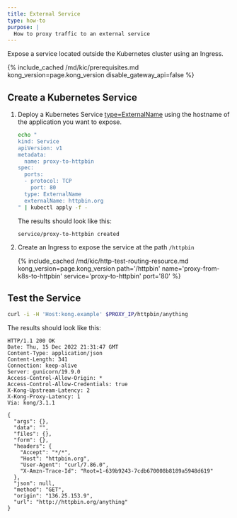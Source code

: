 ```yaml
---
title: External Service
type: how-to
purpose: |
  How to proxy traffic to an external service
---
```


Expose a service located outside the Kubernetes cluster using an Ingress.

{% include_cached /md/kic/prerequisites.md kong_version=page.kong_version disable_gateway_api=false %}

## Create a Kubernetes Service

1. Deploy a Kubernetes Service [type=ExternalName][0] using the hostname of the application you want to expose.

    ```bash
    echo "
    kind: Service
    apiVersion: v1
    metadata:
      name: proxy-to-httpbin
    spec:
      ports:
      - protocol: TCP
        port: 80
      type: ExternalName
      externalName: httpbin.org
    " | kubectl apply -f -
    ```
    The results should look like this:
    ```
    service/proxy-to-httpbin created
    ```    
1. Create an Ingress to expose the service at the path `/httpbin`

    {% include_cached /md/kic/http-test-routing-resource.md kong_version=page.kong_version path='/httpbin' name='proxy-from-k8s-to-httpbin' service='proxy-to-httpbin' port='80' %}

## Test the Service

```bash
curl -i -H 'Host:kong.example' $PROXY_IP/httpbin/anything
```
The results should look like this:
```
HTTP/1.1 200 OK
Date: Thu, 15 Dec 2022 21:31:47 GMT
Content-Type: application/json
Content-Length: 341
Connection: keep-alive
Server: gunicorn/19.9.0
Access-Control-Allow-Origin: *
Access-Control-Allow-Credentials: true
X-Kong-Upstream-Latency: 2
X-Kong-Proxy-Latency: 1
Via: kong/3.1.1

{
  "args": {},
  "data": "",
  "files": {},
  "form": {},
  "headers": {
    "Accept": "*/*",
    "Host": "httpbin.org",
    "User-Agent": "curl/7.86.0",
    "X-Amzn-Trace-Id": "Root=1-639b9243-7cdb670008b8189a5948d619"
  },
  "json": null,
  "method": "GET",
  "origin": "136.25.153.9",
  "url": "http://httpbin.org/anything"
}
```

[0]: https://kubernetes.io/docs/concepts/services-networking/service/#services-without-selectors
